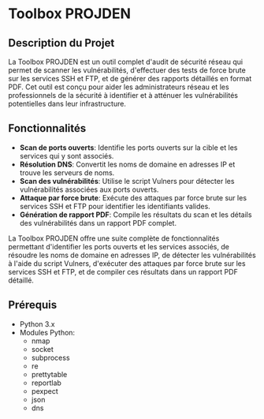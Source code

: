  # Toolbox PROJDEN

## Description du Projet

La Toolbox PROJDEN est un outil complet d'audit de sécurité réseau qui permet de scanner les vulnérabilités, d'effectuer des tests de force brute sur les services SSH et FTP, et de générer des rapports détaillés en format PDF. Cet outil est conçu pour aider les administrateurs réseau et les professionnels de la sécurité à identifier et à atténuer les vulnérabilités potentielles dans leur infrastructure.

## Fonctionnalités

- **Scan de ports ouverts**: Identifie les ports ouverts sur la cible et les services qui y sont associés.
- **Résolution DNS**: Convertit les noms de domaine en adresses IP et trouve les serveurs de noms.
- **Scan des vulnérabilités**: Utilise le script Vulners pour détecter les vulnérabilités associées aux ports ouverts.
- **Attaque par force brute**: Exécute des attaques par force brute sur les services SSH et FTP pour identifier les identifiants valides.
- **Génération de rapport PDF**: Compile les résultats du scan et les détails des vulnérabilités dans un rapport PDF complet.

La Toolbox PROJDEN offre une suite complète de fonctionnalités permettant d'identifier les ports ouverts et les services associés, de résoudre les noms de domaine en adresses IP, de détecter les vulnérabilités à l'aide du script Vulners, d'exécuter des attaques par force brute sur les services SSH et FTP, et de compiler ces résultats dans un rapport PDF détaillé.

## Prérequis

- Python 3.x
- Modules Python:
  - nmap
  - socket
  - subprocess
  - re
  - prettytable
  - reportlab
  - pexpect
  - json
  - dns
